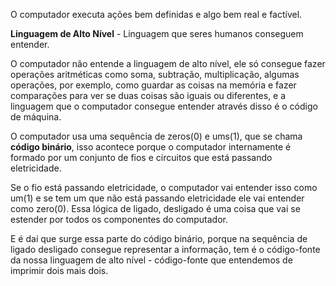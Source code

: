 O computador executa ações bem definidas e algo bem real e factível.

**Linguagem de Alto Nível** - Linguagem que seres humanos conseguem entender.

O computador não entende a linguagem de alto nível, ele só consegue fazer operações aritméticas como soma, subtração, multiplicação, algumas operações, por exemplo, como guardar as coisas na memória e fazer comparações para ver se duas coisas são iguais ou diferentes, e a linguagem que o computador consegue entender através disso é o código de máquina.

O computador usa uma sequência de zeros(0) e ums(1), que se chama **código binário**, isso acontece porque o computador internamente é formado por um conjunto de fios e circuitos que está passando eletricidade.

Se o fio está passando eletricidade, o computador vai entender isso como um(1) e se tem um que não está passando eletricidade ele vai entender como zero(0). Essa lógica de ligado, desligado é uma coisa que vai se estender por todos os componentes do computador.

E é daí que surge essa parte do código binário, porque na sequência de ligado desligado consegue representar a informação, tem é o código-fonte da nossa linguagem de alto nível - código-fonte que entendemos de imprimir dois mais dois.